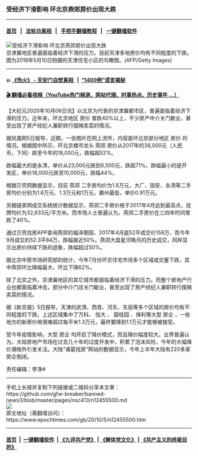 ### 受经济下滑影响 环北京燕郊房价出现大跌
------------------------

#### [首页](https://github.com/gfw-breaker/banned-news3/blob/master/README.md) &nbsp;&nbsp;|&nbsp;&nbsp; [法轮功真相](https://github.com/begood0513/basic/blob/master/README.md)  &nbsp;&nbsp;|&nbsp;&nbsp; [手把手翻墙教程](https://github.com/gfw-breaker/guides/wiki)  &nbsp;&nbsp;|&nbsp;&nbsp; [一键翻墙软件](https://github.com/gfw-breaker/nogfw/blob/master/README.md)  



<div><img alt="受经济下滑影响 环北京燕郊房价出现大跌" class="attachment-djy_600_400 size-djy_600_400 wp-post-image" src="https://i.epochtimes.com/assets/uploads/2020/10/GettyImages-958651120-600x400.jpg"/>
<div class="caption">
 京津冀地区普遍面临着经济下滑的压力，目前天津多地房价均有不同程度的下跌。图为2018年5月10日拍摄的天津住宅小区的鸟瞰图。(AFP/Getty Images)
</div></div><hr/>

#### 💥 [《伪火》 - 天安门自焚真相 ](http://158.247.195.190:10000/videos/blog/weihuo.html)&nbsp; |&nbsp; [“1400例”谎言揭秘  ](http://158.247.195.190:10000/videos/blog/jiexi1400.html)

#### [ 🎬  翻墙必看视频（YouTube热门频道、网站代理、时事热点、历史事件 ...）](https://github.com/gfw-breaker/links/blob/master/banned.md)

<div><p>
 【大纪元2020年10月06日讯】以北京为代表的京津冀都市区，普遍面临着经济下滑的压力。近年来，环北京地区
 <ok href="https://www.epochtimes.com/gb/tag/%E6%88%BF%E4%BB%B7.html">
  房价
 </ok>
 普跌40%以上，不少房产中介关门歇业，甚至出现了房产经纪人兼职转行摆摊卖菜的情况。
</p>
<p>
 据凤凰网5日报导，近期，一张图片在网上流传，内容是环北京部分地区
 <ok href="https://www.epochtimes.com/gb/tag/%E6%88%BF%E4%BB%B7.html">
  房价
 </ok>
 的情况。根据图中所示，环北京楼市龙头
 <ok href="https://www.epochtimes.com/gb/tag/%E7%87%95%E9%83%8A.html">
  燕郊
 </ok>
 房价从2017年的38,000元（人民币，下同）跌至今年的18,000元，跌幅超52%。
</p>
<p>
 跌幅最大的是永清，单价从23,000元跌到6,500元，跌超71%。跌幅最小的是开发区，单价18,000元跌至10,000元，跌幅44%。
</p>
<p>
 根据贝壳网数据显示，目前
 <ok href="https://www.epochtimes.com/gb/tag/%E7%87%95%E9%83%8A.html">
  燕郊
 </ok>
 二手房均价为1.8万元，大厂、固安、永清等二手房均价分别为1.6万元、1.3万元和1万元，霸州最低，单价0.91万元。
</p>
<p>
 另据链家网成交系统统计数据显示，燕郊二手房价格于2017年4月达到最高点，挂牌均价为32,633元/平方米。而市场人士普遍认为，燕郊二手房价在三四年时间里跌了40%。
</p>
<p>
 通过贝壳找房APP查询燕郊的福泽御园，2017年4月底52平成交价158万，而今年9月成交的52.3平84万，跌幅接近50%。燕郊大盘星河皓月的历史成交，同样显示出房价持续下跌的迹象，跌幅超过50%。
</p>
<p>
 据北京中原市场研究部的统计，今年7月份环京住宅市场多个区域成交量下跌，其中燕郊环比降幅最大，环比下降62%。
</p>
<p>
 除了北京之外，京津冀地区的其它城市都面临着经济下滑的压力。而整个房地产行业也都面临着冲击，部分中介门店关门歇业，甚至出现了房产经纪人兼职转行摆摊卖菜的情况。
</p>
<p>
 据《新京报》5日报导，天津的武清、西青、河东、东丽等多个区域的房价均有不同程度的下跌。上述区域集中了万科、
 <ok href="https://www.epochtimes.com/gb/tag/%E6%81%92%E5%A4%A7.html">
  恒大
 </ok>
 、
 <ok href="https://www.epochtimes.com/gb/tag/%E7%A2%A7%E6%A1%82%E5%9B%AD.html">
  碧桂园
 </ok>
 、保利等大型
 <ok href="https://www.epochtimes.com/gb/tag/%E6%88%BF%E4%BC%81.html">
  房企
 </ok>
 ，一些地方的新房价格很难超过每平米1.3万元，最终要降到1.1万元才能够被接受。
</p>
<p>
 受今年疫情影响，大型
 <ok href="https://www.epochtimes.com/gb/tag/%E6%88%BF%E4%BC%81.html">
  房企
 </ok>
 均开启了降价模式，而且降价幅度较大。业界普遍认为，大陆房地产市场在过去几十年的过度开发中，积累了泡沫风险，今年的大幅降价潮格外引发关注。大陆“诸葛找房”网站的数据显示，今年上半年大陆有220多家房企倒闭。
</p>
<p>
 责任编辑：李净#
</p>
</div>
<hr/>
手机上长按并复制下列链接或二维码分享本文章：<br/>
https://github.com/gfw-breaker/banned-news3/blob/master/pages/nsc413/n12455500.md <br/>
<a href='https://github.com/gfw-breaker/banned-news3/blob/master/pages/nsc413/n12455500.md'><img src='https://github.com/gfw-breaker/banned-news3/blob/master/pages/nsc413/n12455500.md.png'/></a> <br/>
原文地址（需翻墙访问）：https://www.epochtimes.com/gb/20/10/5/n12455500.htm


------------------------
#### [首页](https://github.com/gfw-breaker/banned-news3/blob/master/README.md) &nbsp;|&nbsp; [一键翻墙软件](https://github.com/gfw-breaker/nogfw/blob/master/README.md) &nbsp;| [《九评共产党》](https://github.com/gfw-breaker/9ping.md/blob/master/README.md#九评之一评共产党是什么) | [《解体党文化》](https://github.com/gfw-breaker/jtdwh.md/blob/master/README.md) | [《共产主义的终极目的》](https://github.com/gfw-breaker/gczydzjmd.md/blob/master/README.md)


<img src='http://gfw-breaker.win/banned-news3/pages/nsc413/n12455500.md' width='0px' height='0px'/>